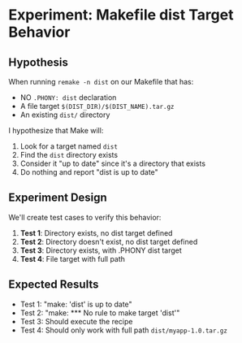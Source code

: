 # Experiment: Makefile dist Target Behavior

## Hypothesis

When running `remake -n dist` on our Makefile that has:
- NO `.PHONY: dist` declaration  
- A file target `$(DIST_DIR)/$(DIST_NAME).tar.gz`
- An existing `dist/` directory

I hypothesize that Make will:
1. Look for a target named `dist`
2. Find the `dist` directory exists
3. Consider it "up to date" since it's a directory that exists
4. Do nothing and report "dist is up to date"

## Experiment Design

We'll create test cases to verify this behavior:

1. **Test 1**: Directory exists, no dist target defined
2. **Test 2**: Directory doesn't exist, no dist target defined  
3. **Test 3**: Directory exists, with .PHONY dist target
4. **Test 4**: File target with full path

## Expected Results

- Test 1: "make: 'dist' is up to date"
- Test 2: "make: *** No rule to make target 'dist'"
- Test 3: Should execute the recipe
- Test 4: Should only work with full path `dist/myapp-1.0.tar.gz`